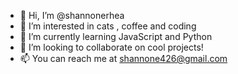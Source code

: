 - 👋 Hi, I’m @shannonerhea
- 👀 I’m interested in cats , coffee and coding
- 🌱 I’m currently learning JavaScript and Python
- 💞️ I’m looking to collaborate on cool projects!
- 📫 You can reach me at shannone426@gmail.com

<!---
shannonerhea/shannonerhea is a ✨ special ✨ repository because its `README.md` (this file) appears on your GitHub profile.
You can click the Preview link to take a look at your changes.
--->
